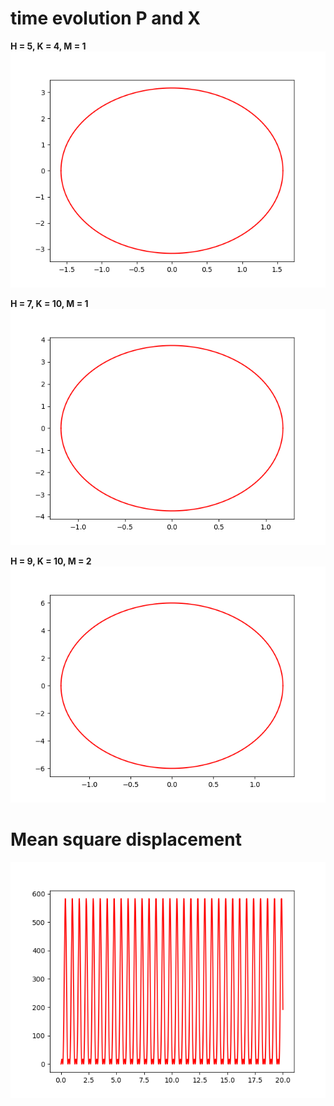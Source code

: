 # time evolution P and X 

**H = 5, K = 4, M = 1**
![](./images/h_5_k_4_m_1.png)

**H = 7, K = 10, M = 1**
![](./images/h_7_k_10_m_1.png)

**H = 9, K = 10, M = 2**
![](./images/h_9_k_10_m_2.png)


# Mean square displacement

![](./images/mean_square.png)